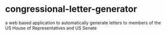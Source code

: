# congressional-letter-generator
a web based application to automatically generate letters to members of the US House of Representatives and US Senate

